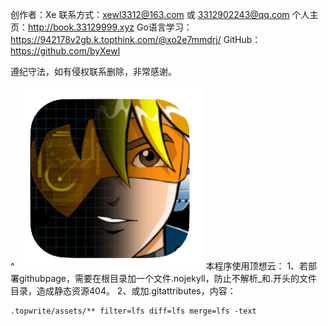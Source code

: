 创作者：Xe
联系方式：xewl3312@163.com 或 3312902243@qq.com
个人主页：http://book.33129999.xyz
Go语言学习：<https://942178v2gb.k.topthink.com/@xo2e7mmdrj/>
GitHub：<https://github.com/byXewl>


遵纪守法，如有侵权联系删除，非常感谢。

^
![](.topwrite/assets/image_1725776876466.png)
本程序使用顶想云：
1、若部署githubpage，需要在根目录加一个文件.nojekyll，防止不解析_和.开头的文件目录，造成静态资源404。
2、或加.gitattributes，内容：
```
.topwrite/assets/** filter=lfs diff=lfs merge=lfs -text
```
 
